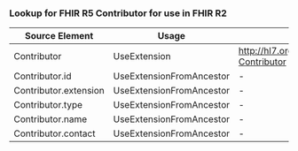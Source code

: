 ### Lookup for FHIR R5 Contributor for use in FHIR R2

| Source Element | Usage | Target |
| -------------- | ----- | ------ |
| Contributor | UseExtension | http://hl7.org/fhir/5.0/StructureDefinition/extension-Contributor |
| Contributor.id | UseExtensionFromAncestor | - |
| Contributor.extension | UseExtensionFromAncestor | - |
| Contributor.type | UseExtensionFromAncestor | - |
| Contributor.name | UseExtensionFromAncestor | - |
| Contributor.contact | UseExtensionFromAncestor | - |
